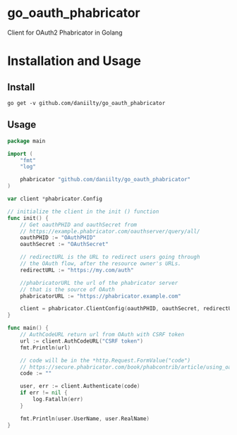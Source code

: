 # go_oauth_phabricator
Client for OAuth2 Phabricator in Golang

Installation and Usage
=============


Install
---------------
    go get -v github.com/daniilty/go_oauth_phabricator

Usage
---------------

    

```go
package main

import (
	"fmt"
	"log"

	phabricator "github.com/daniilty/go_oauth_phabricator"
)

var client *phabricator.Config

// initialize the client in the init () function
func init() {
	// Get oauthPHID and oauthSecret from
	// https://example.phabricator.com/oauthserver/query/all/
	oauthPHID := "OAuthPHID"
	oauthSecret := "OAuthSecret"

	// redirectURL is the URL to redirect users going through
	// the OAuth flow, after the resource owner's URLs.
	redirectURL := "https://my.com/auth"

	//phabricatorURL the url of the phabricator server
	// that is the source of OAuth
	phabricatorURL := "https://phabricator.example.com"

	client = phabricator.ClientConfig(oauthPHID, oauthSecret, redirectURL, phabricatorURL)
}

func main() {
	// AuthCodeURL return url from OAuth with CSRF token
	url := client.AuthCodeURL("CSRF token")
	fmt.Println(url)

	// code will be in the *http.Request.FormValue("code")
	// https://secure.phabricator.com/book/phabcontrib/article/using_oauthserver/
	code := ""

	user, err := client.Authenticate(code)
	if err != nil {
		log.Fatalln(err)
	}

	fmt.Println(user.UserName, user.RealName)
}

```
